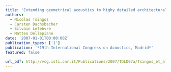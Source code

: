 ```yaml
---
title: 'Extending geometrical acoustics to highy detailed architectural environments'
authors:
  - Nicolas Tsingos
  - Carsten Dachsbacher
  - Silvain Lefebvre
  - Matteo Dellepiane
date: '2007-01-01T00:00:00Z'
publication_types: ['1']
publication: '*19th International Congress on Acoustics, Madrid*'
featured: false

url_pdf: http://vcg.isti.cnr.it/Publications/2007/TDLD07a/Tsingos_et_al_Extending_Geometrical.pdf
---
```


